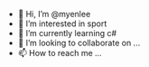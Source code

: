 - 👋 Hi, I’m @myenlee
- 👀 I’m interested in sport
- 🌱 I’m currently learning c#
- 💞️ I’m looking to collaborate on ...
- 📫 How to reach me ...

<!---
myenlee/myenlee is a ✨ special ✨ repository because its `README.md` (this file) appears on your GitHub profile.
You can click the Preview link to take a look at your changes.
--->
